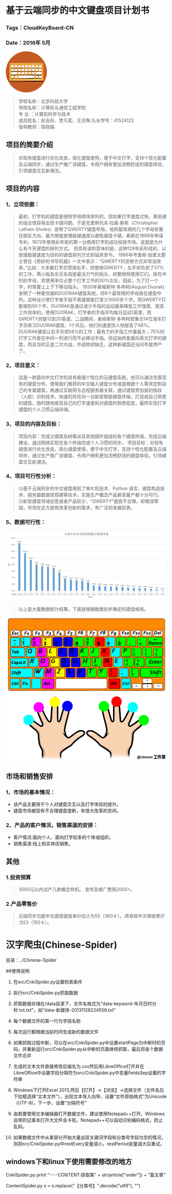 # **基于云端同步的中文键盘项目计划书**

###  Tags：CloudKeyBoard-CN
###  Date：2016年 5月

![LOGO](https://raw.githubusercontent.com/jeasonstudio/CloudKeyBoard-CN/8e5389de483e8c77cbd4f7e4543fee9ddf5f05a0/Images/logo.png)

>学校名称：北京科技大学             
学院名称：计算机与通信工程学院  
专  业 ：计算机科学与技术          
成员姓名：赵吉彤、贾凡茗、王志陶 
队长学号：41524122               
指导教师：班晓娟                 


## **项目的简要介绍**

>对现有键盘进行优化改良，简化键盘使用，便于中文打字，支持个性化配置及云端同步，通过生产推广该键盘，令用户拥有更加流畅舒适的键盘体验，引领键盘交互新潮流。

## **项目的内容**

### 1、立项依据：

>最初，打字机的键盘是按照字母顺序排列的，但如果打字速度过快，某些键的组合很容易出现卡键问题。于是克里斯托夫·拉森·寿斯（Christopher Latham Sholes）发明了QWERTY键盘布局，他将最常用的几个字母安置在相反方向，最大限度放慢敲键速度以避免键盘卡键。寿斯在1868年申请专利，1873年使用此布局的第一台商用打字机成功投放市场。这就是为什么有今天键盘的排列方式。 
>但具有讽刺意味的是，这种129年前形成的、以放慢敲键速度为目的的键盘排列方式却延续至今。
>1986年布鲁斯·伯里文爵士曾在《奇妙的书写机器》一文中表示：“QWERTY的安排方式非常没效率。”比如：大多数打字员惯用右手，但使用QWERTY，左手却负担了57%的工作。两小指及左无名指是最没力气的指头，却要频频使用它们。排在中列的字母，其使用率仅占整个打字工作的30%左右，因此，为了打一个字，时常要上上下下移动指头。
>1930年奥格斯特·多冉柯(August Dvorak)发明了一种更优越的DUORAK键盘系统，将9个最常用的字母放在键盘中列。这种设计使打字者手指不离键就能打至少3000多个字。而QWERTY只能做到50个字。DUORAK是通过减少手指的运动量来降低工作强度、提高工作效率的。使用DUORAK，打字者的手指平均每日运动1英里，而QWERTY则是12到20英里。二战期间，奥格斯特·多冉柯曾集合14位海军打字员练习DUORAK键盘，1个月后，他们的速度惊人地提高了68%。DUORAK键盘让右手负担56%的工作；最有力的手指工作量最大；70%的打字工作是在中间一列进行而不必移动手指。但这始终是面向英文打字的键盘，而且当时正逢二次大战，作战物资缺乏，这种新键盘还没问市就停产了。


### 2、项目意义：

>这是一款面向中文打字的具有极强个性化的云键盘系统，他可以通过完善现有的键盘分布、使用我们推荐的中文输入键盘分布或是根据个人需求定制自己的专属键盘，再通过互联网与远程服务器关联，通过键盘旁加装的指纹（人脸）识别技术，快速的将任何一台新型智能键盘终端，打造成自己熟悉的键盘，随时随地提高自己的打字速度和对键盘的熟悉程度，最终实现打字键盘的个人习惯云端存储。

### 3、项目的内容及目标：

>项目内容：完成又键盘及树莓派及其他插件组成的各个键盘终端，完成云端建设，通过网络实现在各个终端完成个人习惯的同步。
>项目目标：对现有键盘进行优化改良，简化键盘使用，便于中文打字，支持个性化配置及云端同步，通过生产推广该键盘，令用户拥有更加流畅舒适的键盘体验，引领键盘交互新潮流。

### 4、项目可行性分析：

>⑴基于云端同步的中文键盘用到了单片机技术、Python 语言、键盘构造技术、服务器数据库搭建等技术，实施生产概念产品甚至量产都十分可行。
>⑵新型键盘领域创意或者产品较少，“QWERTY”键盘不合理，却根深蒂固，市场在这方面有改革创新的需求，有广泛的发展前景。

### 5、数据可行性：

![Dates](https://raw.githubusercontent.com/jeasonstudio/CloudKeyBoard-CN/8e5389de483e8c77cbd4f7e4543fee9ddf5f05a0/Images/02.png)

>以上是大量数据统计结果。下面是根据数据初步确定的键盘格局。

![practice](https://raw.githubusercontent.com/jeasonstudio/CloudKeyBoard-CN/8e5389de483e8c77cbd4f7e4543fee9ddf5f05a0/Images/05.png)

## **市场和销售安排**

### 1、市场的基本情况：

 - 该产品主要用于个人对键盘交互以及打字体验的提升。
 - 键盘市场被现有不合理键盘垄断，有很大改革的空间。

### 2、产品的客户情况，销售渠道的安排：

 - 客户情况:面向个人、面向打字较多的个体或组织。
 - 销售渠道:线上和实体店销售。
 
## **其他**

### 1.投资预算

>3000元以内试产几款概念样机。
宣传及推广费用2000+。

### 2.产品零售价

>云端同步功能中文键盘键盘单价估计为55$（360￥）。
>简易版中文键盘售价为23$（150￥）。

# 汉字爬虫(Chinese-Spider)

目录：../Chinese-Spider

##使用说明

1. 在src/CnkiSpider.py设置检索条件

2. 执行src/CnkiSpider.py抓取数据

3. 抓取数据存储在/data目录下，文件名格式为"data-keyword-年月日时分秒.txt.txt"，如"data-新媒体-20131128224556.txt"

4. 每个数据文件的第一行为字段名称

5. 每次运行都根据当前时间生成新的数据文件

6. 如果抓取过程中断，可以在src/CnkiSpider.py中设置startPage为中断时的页码，并重新运行src/CnkiSpider.py从中断的页面继续抓取，最后将各个数据文件合并

7. 生成的文本文件直接修改后缀名为.csv然后用LibreOffice打开并在LibreOffice中设置字段分隔符为src/CnkiSpider.py中变量fieldsSep设置的字符串

8. Windows下打开Excel 2013,然后【打开】->【浏览】->选择文件（文件名后下拉框选择“文本文件”），出现文本导入向导，设置“文件原始格式”为Unicode（UTF-8)，下一步，设置“分隔符号”

9. 由若要使用文本编辑器打开数据文件，建议使用Notepad++打开。Windows自带的记事本打开大文件会卡死。Notepad++可以自动识别编码格式，防止乱码。

10. 如果数据文件中从某部分开始大量出现关键词字段和分类号字段为空的情况，则将src/CnkiSpider.py中restEvery变量调小，restPeriod变量调大后重试。

## windows下和linux下使用需要修改的地方

CnkiSpider.py        print "----CONTENT:获取第" + str(article["order"]) + "篇文章"

ContentSpider.py     s = s.replace("【分类号】".decode("utf8"), "")

